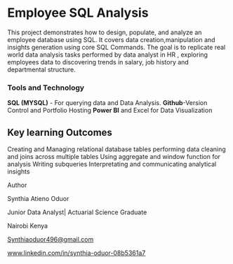 # Employee SQL Analysis

This project demonstrates how to design, populate, and analyze an employee database using SQL.
It covers data creation,manipulation and insights generation using core SQL Commands.
The goal is to replicate real world data analysis tasks performed by data analyst in HR , exploring  employees data to discovering trends in salary, job history and departmental structure.

### Tools and Technology
**SQL (MYSQL)** - For querying data and Data Analysis.
**Github**-Version Control and Portfolio Hosting
**Power BI** and Excel for Data Visualization

## Key learning Outcomes
Creating and Managing relational database tables
performing data cleaning and joins across multiple tables
Using aggregate and window function for analysis
Writing subqueries
Interpretating and communicating analytical insights

Author 

Synthia Atieno Oduor

Junior Data Analyst| Actuarial Science Graduate

Nairobi Kenya


Synthiaoduor496@gmail.com

www.linkedin.com/in/synthia-oduor-08b5361a7
